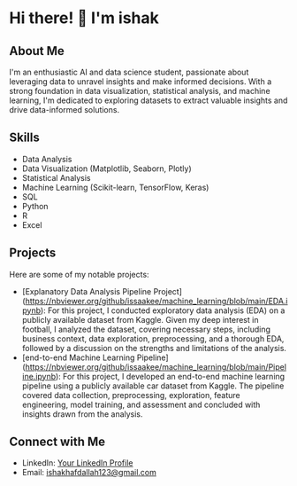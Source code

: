 # Hi there! 👋 I'm ishak

## About Me
I'm an enthusiastic AI and data science student, passionate about leveraging data to unravel insights and make informed decisions. With a strong foundation in data visualization, statistical analysis, and machine learning, I'm dedicated to exploring datasets to extract valuable insights and drive data-informed solutions.

## Skills
- Data Analysis
- Data Visualization (Matplotlib, Seaborn, Plotly)
- Statistical Analysis
- Machine Learning (Scikit-learn, TensorFlow, Keras)
- SQL
- Python
- R
- Excel

## Projects
Here are some of my notable projects:
- [Explanatory Data Analysis Pipeline Project] (https://nbviewer.org/github/issaakee/machine_learning/blob/main/EDA.ipynb): For this project, I conducted exploratory data analysis (EDA) on a publicly available dataset from Kaggle. Given my deep interest in football, I analyzed the dataset, covering necessary steps, including business context, data exploration, preprocessing, and a thorough EDA, followed by a discussion on the strengths and limitations of the analysis.
- [end-to-end Machine Learning Pipeline] (https://nbviewer.org/github/issaakee/machine_learning/blob/main/Pipeline.ipynb): For this project, I developed an end-to-end machine learning pipeline using a publicly available car dataset from Kaggle. The pipeline covered data collection, preprocessing, exploration, feature engineering, model training, and assessment and concluded with insights drawn from the analysis.

## Connect with Me
- LinkedIn: [Your LinkedIn Profile](https://www.linkedin.com/in/ishak-hafdallah/)
- Email: ishakhafdallah123@gmail.com


